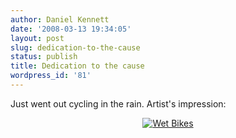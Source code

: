 ```yaml
---
author: Daniel Kennett
date: '2008-03-13 19:34:05'
layout: post
slug: dedication-to-the-cause
status: publish
title: Dedication to the cause
wordpress_id: '81'
---
```


Just went out cycling in the rain. Artist's impression:

<div align="center"><a href='http://ikennd.ac/pictures/for_posts/2008/03/wet_bikes.jpg' title='Wet Bikes'><img src='http://ikennd.ac/pictures/for_posts/2008/03/wet_bikes.jpg' alt='Wet Bikes' /></a></div>
